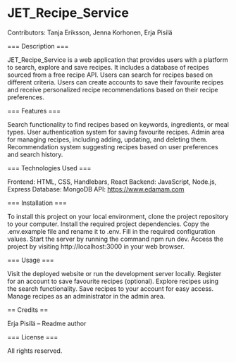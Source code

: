 # JET_Recipe_Service

Contributors: Tanja Eriksson, Jenna Korhonen, Erja Pisilä 


=== Description === 

JET_Recipe_Service is a web application that provides users with a platform to search, explore and save recipes. 
It includes a database of recipes sourced from a free recipe API. 
Users can search for recipes based on different criteria. 
Users can create accounts to save their favourite recipes and receive personalized recipe recommendations based on their recipe preferences.  


=== Features === 

Search functionality to find recipes based on keywords, ingredients, or meal types. 
User authentication system for saving favourite recipes. 
Admin area for managing recipes, including adding, updating, and deleting them. 
Recommendation system suggesting recipes based on user preferences and search history.
 

=== Technologies Used === 

Frontend: HTML, CSS, Handlebars, React
Backend: JavaScript, Node.js, Express 
Database: MongoDB 
API: https://www.edamam.com 


=== Installation === 

To install this project on your local environment, clone the project repository to your computer.
Install the required project dependencies.
Copy the .env.example file and rename it to .env. Fill in the required configuration values.
Start the server by running the command npm run dev.
Access the project by visiting http://localhost:3000 in your web browser.


=== Usage ===  

Visit the deployed website or run the development server locally. 
Register for an account to save favourite recipes (optional). 
Explore recipes using the search functionality. 
Save recipes to your account for easy access. 
Manage recipes as an administrator in the admin area.  


== Credits ==  

Erja Pisilä – Readme author 

 
=== License ===  

All rights reserved. 
